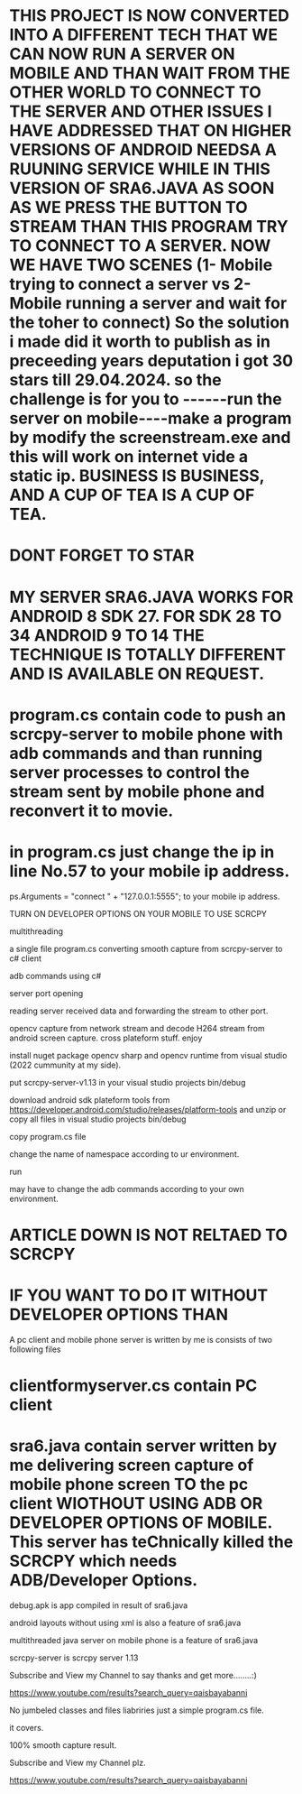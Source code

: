 
# THIS PROJECT IS NOW CONVERTED INTO A DIFFERENT TECH THAT WE CAN NOW RUN A SERVER ON MOBILE AND THAN WAIT FROM THE OTHER WORLD TO CONNECT TO THE SERVER AND OTHER ISSUES I HAVE ADDRESSED THAT ON HIGHER VERSIONS OF ANDROID NEEDSA A RUUNING SERVICE WHILE IN THIS VERSION OF SRA6.JAVA AS SOON AS WE PRESS THE BUTTON TO STREAM THAN THIS PROGRAM TRY TO CONNECT TO A SERVER. NOW WE HAVE TWO SCENES (1- Mobile trying to connect a server vs 2- Mobile running a server and wait for the toher to connect) So the solution i made did it worth to publish as in preceeding years deputation i got 30 stars till 29.04.2024. so the challenge is for you to ------run the server on mobile----make a program by modify the screenstream.exe and this will work on internet vide a static ip. BUSINESS IS BUSINESS, AND A CUP OF TEA IS A CUP OF TEA. 

# DONT FORGET TO STAR

# MY SERVER SRA6.JAVA WORKS FOR ANDROID 8 SDK 27. FOR SDK 28 TO 34 ANDROID 9 TO 14 THE TECHNIQUE IS TOTALLY DIFFERENT AND IS AVAILABLE ON REQUEST.

# program.cs contain code to push an scrcpy-server to mobile phone with adb commands and than running server processes to control the stream sent by mobile phone and reconvert it to movie.

# in program.cs just change the ip in line No.57  to your mobile ip address. 

ps.Arguments = "connect " + "127.0.0.1:5555"; to your mobile ip address.

TURN ON DEVELOPER OPTIONS ON YOUR MOBILE TO USE SCRCPY

multithreading

a single file program.cs converting smooth capture from scrcpy-server to c# client

adb commands using c#

server port opening

reading server received data and forwarding the stream to other port.

opencv capture from network stream and decode H264 stream from android screen capture.
cross plateform stuff.
enjoy

install nuget package opencv sharp and opencv runtime from visual studio (2022 cummunity at my side).

put scrcpy-server-v1.13 in your visual studio projects bin/debug

download android sdk plateform tools from https://developer.android.com/studio/releases/platform-tools and unzip or copy all files in visual studio projects bin/debug

copy program.cs file

change the name of namespace according to ur environment.

run

may have to change the adb commands according to your own environment.



# ARTICLE DOWN IS NOT RELTAED TO SCRCPY

# IF YOU WANT TO DO IT WITHOUT DEVELOPER OPTIONS THAN

A pc client and mobile phone server is written by me is consists of two following files

# clientformyserver.cs contain PC client

# sra6.java contain server written by me delivering screen capture of mobile phone screen TO the pc client WIOTHOUT USING ADB OR DEVELOPER OPTIONS OF MOBILE. This server has teChnically killed the SCRCPY which needs ADB/Developer Options.

debug.apk is app compiled in result of sra6.java

android layouts without using xml is also a feature of sra6.java

multithreaded java server on mobile phone is a feature of sra6.java

scrcpy-server is scrcpy server 1.13


Subscribe and View my Channel to say thanks and get more........:)

https://www.youtube.com/results?search_query=qaisbayabanni

No jumbeled classes and files liabriries just a simple program.cs file.

it covers.


100% smooth capture result.

Subscribe and View my Channel plz.

https://www.youtube.com/results?search_query=qaisbayabanni


